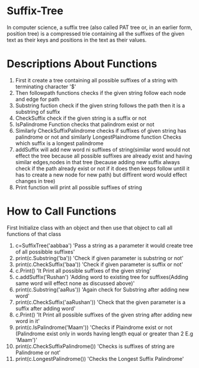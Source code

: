 # Suffix-Tree
In computer science, a suffix tree (also called PAT tree or, in an earlier form, position tree) is a compressed trie containing all the suffixes of the given text as their keys and positions in the text as their values.
# Descriptions About Functions
 1. First it create a tree containing all possible suffixes of a string with terminating character '$'
 2. Then followpath functions checks if the given string follow each node and edge for path
 3. Substring fuction check if the given string follows the path then it is a substring of suffix
 4. CheckSuffix check if the given string is a suffix or not 
 5. IsPalindrome Function checks that palindrom exist or not
 6. Similarly CheckSuffixPalindrome checks if suffixes of given string has palindrome or not and similarly LongestPlaindrome function Checks which suffix is a longest palindrome
 7. addSuffix will add new word ni suffixes of string(similar word would not effect the tree because all possible suffixes are already exist and having similar edges,nodes in that tree (because adding new suffix always check if the path already exist or not if it does then keeps follow untill it has to create a new node for new path) but diffirent word would effect changes in tree)
 8. Print function will print all possible suffixes of string
 # How to Call Functions
 First Initialize class with an object and then use that object to call all functions of that class
 1. c=SuffixTree('aabbaa') 'Pass a string as a parameter it would create tree of all possibble suffixes'
 2. print(c.Substring('ba')) 'Check if given parameter is substring or not'
 3. print(c.CheckSuffix('baa')) 'Check if given parameter is suffix or not'
 4. c.Print() 'It Print all possible suffixes of the given string'
 5. c.addSuffix('Rushan') 'Adding word to existing tree for suffixes(Adding same word will effect none as discussed above)'
 6. print(c.Substring('aaRus')) 'Again check for Substring after adding new word'
 7. print(c.CheckSuffix('aaRushan')) 'Check that the given parameter is a suffix after adding word'
 8. c.Print() 'It Print all possible suffixes of the given string after adding new word in it'
 9. print(c.IsPalindrome('Maam')) 'Checks if Plaindrome exist or not (Palindrome exist only in words having length equal or greater than 2 E.g 'Maam')'
 10. print(c.CheckSuffixPalindrome()) 'Checks is suffixes of string are Palindrome or not'
 11. print(c.LongestPalindrome()) 'Checks the Longest Suffix Palindrome'
